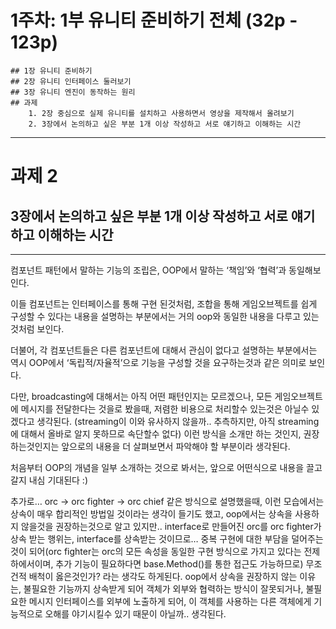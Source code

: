 # 1주차: 1부 유니티 준비하기 전체 (32p - 123p)
    ## 1장 유니티 준비하기
    ## 2장 유니티 인터페이스 둘러보기
    ## 3장 유니티 엔진이 동작하는 원리
    ## 과제
        1. 2장 중심으로 실제 유니티를 설치하고 사용하면서 영상을 제작해서 올려보기
        2. 3장에서 논의하고 싶은 부분 1개 이상 작성하고 서로 얘기하고 이해하는 시간


---
# 과제 2 
## 3장에서 논의하고 싶은 부분 1개 이상 작성하고 서로 얘기하고 이해하는 시간
---

컴포넌트 패턴에서 말하는 기능의 조립은, OOP에서 말하는 ‘책임’와 ‘협력’과 동일해보인다.

이들 컴포넌트는 인터페이스를 통해 구현 된것처럼, 조합을 통해 게임오브젝트를 쉽게 구성할 수 있다는 내용을 설명하는 부분에서는 거의 oop와 동일한 내용을 다루고 있는 것처럼 보인다.

더불어, 각 컴포넌트들은 다른 컴포넌트에 대해서 관심이 없다고 설명하는 부분에서는 역시 OOP에서 ‘독립적/자율적’으로 기능을 구성할 것을 요구하는것과 같은 의미로 보인다.

다만, broadcasting에 대해서는 아직 어떤 패턴인지는 모르겠으나, 모든 게임오브젝트에 메시지를 전달한다는 것을로 봤을때, 저렴한 비용으로 처리할수 있는것은 아닐수 있겠다고 생각된다. (streaming이 이와 유사하지 않을까.. 추측하지만, 아직 streaming에 대해서 올바로 알지 못하므로 속단할수 없다)
이런 방식을 소개만 하는 것인지, 권장하는것인지는 앞으로의 내용을 더 살펴보면서 파악해야 할 부분이라 생각된다.

처음부터 OOP의 개념을 일부 소개하는 것으로 봐서는, 앞으로 어떤식으로 내용을 끌고갈지 내심 기대된다 :)

추가로… orc -> orc fighter -> orc chief 같은 방식으로 설명했을때, 이런 모습에서는 상속이 매우 합리적인 방법일 것이라는 생각이 들기도 했고, oop에서는 상속을 사용하지 않을것을 권장하는것으로 알고 있지만..
interface로 만들어진 orc를 orc fighter가 상속 받는 행위는, interface를 상속받는 것이므로…
중복 구현에 대한 부담을 덜어주는 것이 되어(orc fighter는 orc의 모든 속성을 동일한 구현 방식으로 가지고 있다는 전제 하에서이며, 추가 기능이 필요하다면 base.Method()를 통한 접근도 가능하므로) 무조건적 배척이 옳은것인가? 라는 생각도 하게된다.
oop에서 상속을 권장하지 않는 이유는, 불필요한 기능까지 상속받게 되어 객체가 외부와 협력하는 방식이 잘못되거나, 불필요한 메시지 인터페이스를 외부에 노출하게 되어, 이 객체를 사용하는 다른 객체에게 기능적으로 오해를 야기시킬수 있기 때문이 아닐까.. 생각된다.
